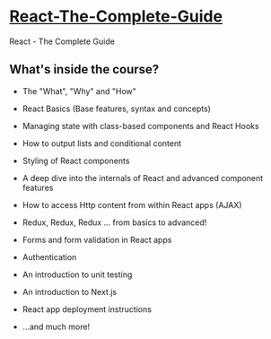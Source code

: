 # [React-The-Complete-Guide](https://www.udemy.com/course/react-the-complete-guide-incl-redux/)
React - The Complete Guide

## What's inside the course?

* The "What", "Why" and "How"

* React Basics (Base features, syntax and concepts)

* Managing state with class-based components and React Hooks

* How to output lists and conditional content

* Styling of React components

* A deep dive into the internals of React and advanced component features

* How to access Http content from within React apps (AJAX)

* Redux, Redux, Redux ... from basics to advanced!

* Forms and form validation in React apps

* Authentication

* An introduction to unit testing

* An introduction to Next.js

* React app deployment instructions

* ...and much more!
